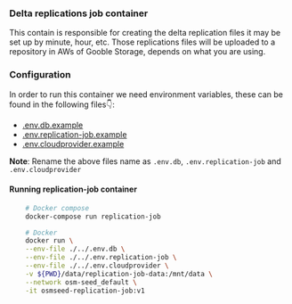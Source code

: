 ### Delta replications job container

This contain is responsible for creating the delta replication files it may be set up by minute, hour, etc. Those replications files will be uploaded to a repository in AWs of Gooble Storage, depends on what you are using.

### Configuration

In order to run this container we need environment variables, these can be found in the following files👇:

- [.env.db.example](./../../.env.db.example)
- [.env.replication-job.example](./../../.env.replication-job.example)
- [.env.cloudprovider.example](./../../.env.cloudprovider.example)

**Note**: Rename the above files name as `.env.db`, `.env.replication-job` and `.env.cloudprovider`

#### Running replication-job container

```sh
    # Docker compose
    docker-compose run replication-job

    # Docker
    docker run \
    --env-file ./../.env.db \
    --env-file ./../.env.replication-job \
    --env-file ./../.env.cloudprovider \
    -v ${PWD}/data/replication-job-data:/mnt/data \
    --network osm-seed_default \
    -it osmseed-replication-job:v1
```
